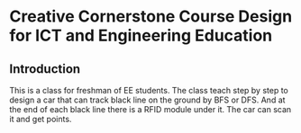 # Creative Cornerstone Course Design for ICT and Engineering Education
## Introduction 
This is a class for freshman of EE students. The class teach step by step to design a car that can track black line on the ground by BFS or DFS. And at the end of each black line
there is a RFID module under it. The car can scan it and get points.
